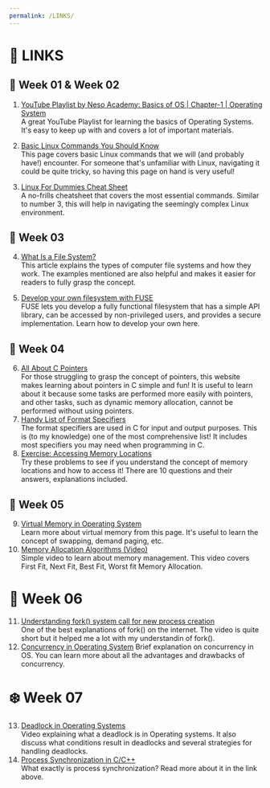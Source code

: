 ```yaml
---
permalink: /LINKS/
---
```

# 🔗 LINKS

## 🍄 Week 01 & Week 02
1. [YouTube Playlist by Neso Academy: Basics of OS | Chapter-1 | Operating System](https://youtube.com/playlist?list=PLBlnK6fEyqRhDsKg2oXhVuN5z_1ysjJyg)<br>
A great YouTube Playlist for learning the basics of Operating Systems. It's easy to keep up with and covers a lot of important materials.

2. [Basic Linux Commands You Should Know](https://linuxopsys.com/topics/basic-linux-commands)<br>
This page covers basic Linux commands that we will (and probably have!) encounter. For someone that's unfamiliar with Linux, navigating it could be quite tricky, so having this page on hand is very useful!

3. [Linux For Dummies Cheat Sheet](https://www.dummies.com/article/technology/computers/operating-systems/linux/linux-for-dummies-cheat-sheet-209505/)<br>
A no-frills cheatsheet that covers the most essential commands. Similar to number 3, this will help in navigating the seemingly complex Linux environment.

## 📡 Week 03
4. [What Is a File System?](https://www.freecodecamp.org/news/file-systems-architecture-explained/)<br>
This article explains the types of computer file systems and how they work. The examples mentioned are also helpful and makes it easier for readers to fully grasp the concept.

5. [Develop your own filesystem with FUSE](https://developer.ibm.com/articles/l-fuse/)<br>
FUSE lets you develop a fully functional filesystem that has a simple API library, can be accessed by non-privileged users, and provides a secure implementation. Learn how to develop your own here.

## 🦎 Week 04
6. [All About C Pointers](https://www.tutorialspoint.com/cprogramming/c_pointers.htm)<br>
For those struggling to grasp the concept of pointers, this website makes learning about pointers in C simple and fun! It is useful to learn about it because some tasks are performed more easily with pointers, and other tasks, such as dynamic memory allocation, cannot be performed without using pointers.
7. [Handy List of Format Specifiers](https://www.tutorialspoint.com/format-specifiers-in-c)<br>
The format specifiers are used in C for input and output purposes. This is (to my knowledge) one of the most comprehensive list! It includes most specifiers you may need when programming in C.
8. [Exercise: Accessing Memory Locations](https://www.geeksforgeeks.org/output-of-c-programs-set-66-accessing-memory-locations/?ref=rp)<br>
Try these problems to see if you understand the concept of memory locations and how to access it! There are 10 questions and their answers, explanations included.

## 🎺 Week 05
9. [Virtual Memory in Operating System](https://www.geeksforgeeks.org/virtual-memory-in-operating-system/)<br>
Learn more about virtual memory from this page. It's useful to learn the concept of swapping, demand paging, etc.
10. [Memory Allocation Algorithms (Video)](https://www.youtube.com/watch?v=N3rG_1CEQkQ)<br>
Simple video to learn about memory management. This video covers First Fit, Next Fit, Best Fit, Worst fit Memory Allocation.

# 🍳 Week 06
11. [Understanding fork() system call for new process creation](https://www.youtube.com/watch?v=PwxTbksJ2fo)<br>
One of the best explanations of fork() on the internet. The video is quite short but it helped me a lot with my understandin of fork().
12. [Concurrency in Operating System](https://www.geeksforgeeks.org/concurrency-in-operating-system/#:~:text=Concurrency%20is%20the%20execution%20of,shared%20memory%20or%20message%20passing.)
Brief explanation on concurrency in OS. You can learn more about all the advantages and drawbacks of concurrency.

# ❄️ Week 07
13. [Deadlock in Operating Systems](https://www.youtube.com/watch?v=UVo9mGARkhQ)<br>
Video explaining what a deadlock is in Operating systems. It also discuss what conditions result in deadlocks and several strategies for handling deadlocks.
14. [Process Synchronization in C/C++](https://www.tutorialspoint.com/process-synchronization-in-c-cplusplus)<br>
What exactly is process synchronization? Read more about it in the link above.
